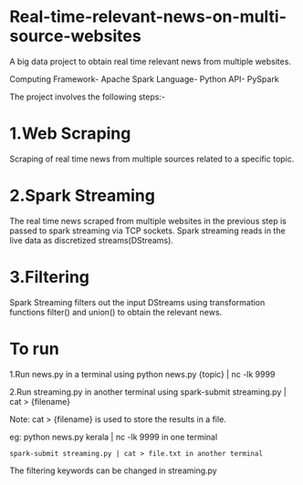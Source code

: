 # Real-time-relevant-news-on-multi-source-websites
A big data project to obtain real time relevant news from multiple websites.

Computing Framework- Apache Spark
Language- Python
API- PySpark

The project involves the following steps:-

1.Web Scraping
===============
Scraping of real time news from multiple sources related to a specific topic.

2.Spark Streaming
==================
The real time news scraped from multiple websites in the previous step is passed to spark streaming via TCP sockets. Spark streaming reads in the live data as discretized streams(DStreams).

3.Filtering
===========
Spark Streaming filters out the input DStreams using transformation functions filter() and union() to obtain the relevant news.

To run
======
1.Run news.py in a terminal using
python news.py {topic} | nc -lk 9999

2.Run streaming.py in another terminal using 
spark-submit streaming.py | cat > {filename}

Note: cat > {filename} is used to store the results in a file.

eg: python news.py kerala | nc -lk 9999 in one terminal

    spark-submit streaming.py | cat > file.txt in another terminal
    
The filtering keywords can be changed in streaming.py
